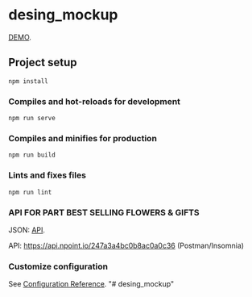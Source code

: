 # desing_mockup
[DEMO](http://desing-mockup.mtecmexico.com/).
## Project setup
```
npm install
```

### Compiles and hot-reloads for development
```
npm run serve
```

### Compiles and minifies for production
```
npm run build
```

### Lints and fixes files
```
npm run lint
```

### API FOR PART BEST SELLING FLOWERS & GIFTS

JSON:
[API](https://www.npoint.io/docs/247a3a4bc0b8ac0a0c36).

API:
https://api.npoint.io/247a3a4bc0b8ac0a0c36 (Postman/Insomnia)


### Customize configuration
See [Configuration Reference](https://cli.vuejs.org/config/).
"# desing_mockup" 
